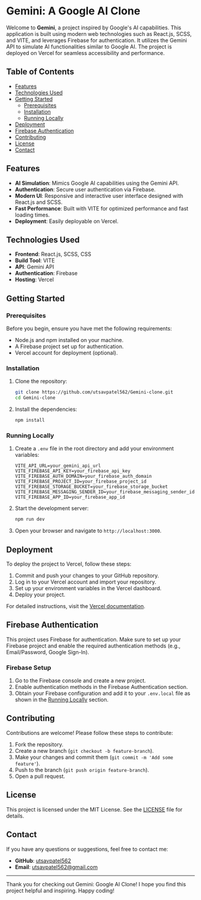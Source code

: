# Gemini: A Google AI Clone

Welcome to **Gemini**, a project inspired by Google's AI capabilities. This application is built using modern web technologies such as React.js, SCSS, and VITE, and leverages Firebase for authentication. It utilizes the Gemini API to simulate AI functionalities similar to Google AI. The project is deployed on Vercel for seamless accessibility and performance.

## Table of Contents

- [Features](#features)
- [Technologies Used](#technologies-used)
- [Getting Started](#getting-started)
  - [Prerequisites](#prerequisites)
  - [Installation](#installation)
  - [Running Locally](#running-locally)
- [Deployment](#deployment)
- [Firebase Authentication](#firebase-authentication)
- [Contributing](#contributing)
- [License](#license)
- [Contact](#contact)

## Features

- **AI Simulation**: Mimics Google AI capabilities using the Gemini API.
- **Authentication**: Secure user authentication via Firebase.
- **Modern UI**: Responsive and interactive user interface designed with React.js and SCSS.
- **Fast Performance**: Built with VITE for optimized performance and fast loading times.
- **Deployment**: Easily deployable on Vercel.

## Technologies Used

- **Frontend**: React.js, SCSS, CSS
- **Build Tool**: VITE
- **API**: Gemini API
- **Authentication**: Firebase
- **Hosting**: Vercel

## Getting Started

### Prerequisites

Before you begin, ensure you have met the following requirements:

- Node.js and npm installed on your machine.
- A Firebase project set up for authentication.
- Vercel account for deployment (optional).

### Installation

1. Clone the repository:

    ```bash
    git clone https://github.com/utsavpatel562/Gemini-clone.git
    cd Gemini-clone
    ```

2. Install the dependencies:

    ```bash
    npm install
    ```

### Running Locally

1. Create a `.env` file in the root directory and add your environment variables:

    ```env
    VITE_API_URL=your_gemini_api_url
    VITE_FIREBASE_API_KEY=your_firebase_api_key
    VITE_FIREBASE_AUTH_DOMAIN=your_firebase_auth_domain
    VITE_FIREBASE_PROJECT_ID=your_firebase_project_id
    VITE_FIREBASE_STORAGE_BUCKET=your_firebase_storage_bucket
    VITE_FIREBASE_MESSAGING_SENDER_ID=your_firebase_messaging_sender_id
    VITE_FIREBASE_APP_ID=your_firebase_app_id
    ```

2. Start the development server:

    ```bash
    npm run dev
    ```

3. Open your browser and navigate to `http://localhost:3000`.

## Deployment

To deploy the project to Vercel, follow these steps:

1. Commit and push your changes to your GitHub repository.
2. Log in to your Vercel account and import your repository.
3. Set up your environment variables in the Vercel dashboard.
4. Deploy your project.

For detailed instructions, visit the [Vercel documentation](https://vercel.com/docs).

## Firebase Authentication

This project uses Firebase for authentication. Make sure to set up your Firebase project and enable the required authentication methods (e.g., Email/Password, Google Sign-In).

### Firebase Setup

1. Go to the Firebase console and create a new project.
2. Enable authentication methods in the Firebase Authentication section.
3. Obtain your Firebase configuration and add it to your `.env.local` file as shown in the [Running Locally](#running-locally) section.

## Contributing

Contributions are welcome! Please follow these steps to contribute:

1. Fork the repository.
2. Create a new branch (`git checkout -b feature-branch`).
3. Make your changes and commit them (`git commit -m 'Add some feature'`).
4. Push to the branch (`git push origin feature-branch`).
5. Open a pull request.

## License

This project is licensed under the MIT License. See the [LICENSE](LICENSE) file for details.

## Contact

If you have any questions or suggestions, feel free to contact me:

- **GitHub**: [utsavpatel562](https://github.com/utsavpatel562)
- **Email**: utsavpatel562@gmail.com

---

Thank you for checking out Gemini: Google AI Clone! I hope you find this project helpful and inspiring. Happy coding!
